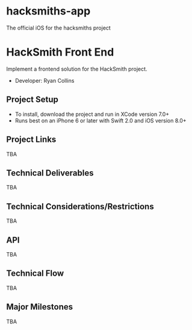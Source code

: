 # hacksmiths-app
The official iOS for the hacksmiths project


# HackSmith Front End
Implement a frontend solution for the HackSmith project.


- Developer: Ryan Collins 

## Project Setup
- To install, download the project and run in XCode version 7.0+
- Runs best on an iPhone 6 or later with Swift 2.0 and iOS version 8.0+


## Project Links
TBA

## Technical Deliverables
TBA

## Technical Considerations/Restrictions
TBA

## API
TBA

## Technical Flow
TBA


## Major Milestones
TBA
